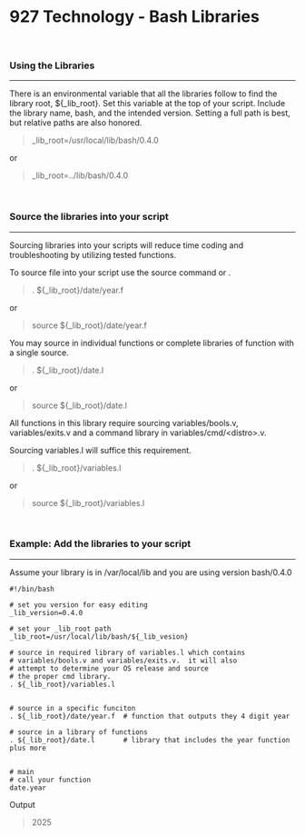 # **927 Technology - Bash Libraries**

&nbsp;
### Using the Libraries
---
There is an environmental variable that all the libraries follow to find the library root, ${_lib_root}.  Set this variable at the top of your script.  Include the library name, bash, and the intended version.  Setting a full path is best, but relative paths are also honored.

> _lib_root=/usr/local/lib/bash/0.4.0

or

> _lib_root=../lib/bash/0.4.0

&nbsp;
### Source the libraries into your script
---

Sourcing libraries into your scripts will reduce time coding and troubleshooting by utilizing tested functions.

To source file into your script use the source command or .
> . ${_lib_root}/date/year.f

or 

> source ${_lib_root}/date/year.f

You may source in individual functions or complete libraries of function with a single source.
> . ${_lib_root}/date.l

or 

> source ${_lib_root}/date.l


All functions in this library require sourcing variables/bools.v, variables/exits.v and a command library in variables/cmd/\<distro\>.v.  

Sourcing variables.l will suffice this requirement.
> . ${_lib_root}/variables.l

or

> source ${_lib_root}/variables.l



&nbsp;
### Example: Add the libraries to your script
---

Assume your library is in /var/local/lib and you are using version bash/0.4.0

```
#!/bin/bash

# set you version for easy editing
_lib_version=0.4.0

# set your _lib_root path
_lib_root=/usr/local/lib/bash/${_lib_vesion}

# source in required library of variables.l which contains
# variables/bools.v and variables/exits.v.  it will also 
# attempt to determine your OS release and source 
# the proper cmd library.
. ${_lib_root}/variables.l


# source in a specific funciton
. ${_lib_root}/date/year.f  # function that outputs they 4 digit year 

# source in a library of functions
. ${_lib_root}/date.l       # library that includes the year function plus more


# main
# call your function
date.year

```
Output
> 2025